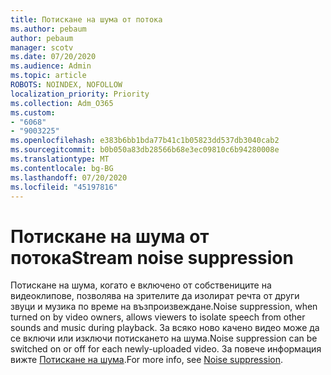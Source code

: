 ```yaml
---
title: Потискане на шума от потока
ms.author: pebaum
author: pebaum
manager: scotv
ms.date: 07/20/2020
ms.audience: Admin
ms.topic: article
ROBOTS: NOINDEX, NOFOLLOW
localization_priority: Priority
ms.collection: Adm_O365
ms.custom:
- "6068"
- "9003225"
ms.openlocfilehash: e383b6bb1bda77b41c1b05823dd537db3040cab2
ms.sourcegitcommit: b0b050a83db28566b68e3ec09810c6b94280008e
ms.translationtype: MT
ms.contentlocale: bg-BG
ms.lasthandoff: 07/20/2020
ms.locfileid: "45197816"
---
```

# <a name="stream-noise-suppression"></a><span data-ttu-id="bd288-102">Потискане на шума от потока</span><span class="sxs-lookup"><span data-stu-id="bd288-102">Stream noise suppression</span></span>

<span data-ttu-id="bd288-103">Потискане на шума, когато е включено от собствениците на видеоклипове, позволява на зрителите да изолират речта от други звуци и музика по време на възпроизвеждане.</span><span class="sxs-lookup"><span data-stu-id="bd288-103">Noise suppression, when turned on by video owners, allows viewers to isolate speech from other sounds and music during playback.</span></span> <span data-ttu-id="bd288-104">За всяко ново качено видео може да се включи или изключи потискането на шума.</span><span class="sxs-lookup"><span data-stu-id="bd288-104">Noise suppression can be switched on or off for each newly-uploaded video.</span></span> <span data-ttu-id="bd288-105">За повече информация вижте [Потискане на шума](https://docs.microsoft.com/stream/noise-suppression).</span><span class="sxs-lookup"><span data-stu-id="bd288-105">For more info, see [Noise suppression](https://docs.microsoft.com/stream/noise-suppression).</span></span>